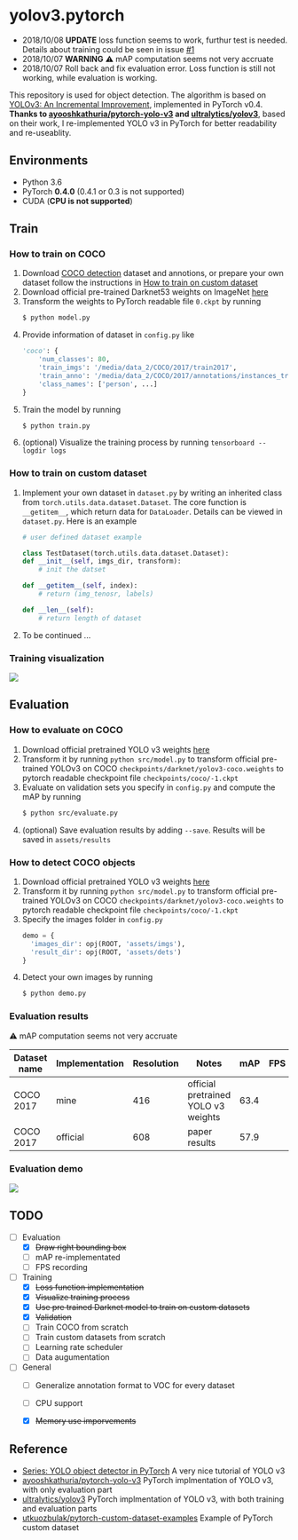 # yolov3.pytorch

* 2018/10/08 **UPDATE** loss function seems to work, furthur test is needed. Details about training could be seen in issue [#1](https://github.com/ECer23/yolov3.pytorch/issues/1)
* 2018/10/07 **WARNING** :warning: mAP computation seems not very accruate
* 2018/10/07 Roll back and fix evaluation error. Loss function is still not working, while evaluation is working.

This repository is used for object detection. The algorithm is based on [YOLOv3: An Incremental Improvement](https://pjreddie.com/media/files/papers/YOLOv3.pdf), implemented in PyTorch v0.4. **Thanks to  [ayooshkathuria/pytorch-yolo-v3](https://github.com/ayooshkathuria/pytorch-yolo-v3) and [ultralytics/yolov3](https://github.com/ultralytics/yolov3)**, based on their work, I re-implemented YOLO v3 in PyTorch for better readability and re-useablity.

## Environments

* Python 3.6
* PyTorch **0.4.0** (0.4.1 or 0.3 is not supported)
* CUDA (**CPU is not supported**)

## Train

### How to train on COCO

1. Download [COCO detection](http://cocodataset.org/#download) dataset and annotions, or prepare your own dataset follow the instructions in [How to train on custom dataset](https://github.com/ECer23/yolov3.pytorch#train-on-custom-dataset)
2. Download official pre-trained Darknet53 weights on ImageNet [here](https://pjreddie.com/media/files/darknet53.conv.74)
3. Transform the weights to PyTorch readable file `0.ckpt` by running
    ```bash
    $ python model.py
    ```
3. Provide information of dataset in `config.py` like
    ```python
    'coco': {
        'num_classes': 80,
        'train_imgs': '/media/data_2/COCO/2017/train2017',
        'train_anno': '/media/data_2/COCO/2017/annotations/instances_train2017.json',
        'class_names': ['person', ...]
    }
    ````
4. Train the model by running
    ```bash
    $ python train.py
    ```
5. (optional) Visualize the training process by running `tensorboard --logdir logs`

### How to train on custom dataset

1. Implement your own dataset in `dataset.py` by writing an inherited class from `torch.utils.data.dataset.Dataset`. The core function is `__getitem__`, which return data for `DataLoader`. Details can be viewed in `dataset.py`. Here is an example

    ```python
    # user defined dataset example

    class TestDataset(torch.utils.data.dataset.Dataset):
    def __init__(self, imgs_dir, transform):
        # init the datset

    def __getitem__(self, index):
        # return (img_tenosr, labels)

    def __len__(self):
        # return length of dataset
    ```

2. To be continued ...


### Training visualization

![](https://raw.githubusercontent.com/ECer23/yolov3.pytorch/master/assets/tensorboard.png)

## Evaluation

### How to evaluate on COCO

1. Download official pretrained YOLO v3 weights [here](https://pjreddie.com/media/files/yolov3.weights)
2. Transform it by running `python src/model.py` to transform official pre-trained YOLOv3 on COCO `checkpoints/darknet/yolov3-coco.weights` to pytorch readable checkpoint file `checkpoints/coco/-1.ckpt`
3. Evaluate on validation sets you specify in `config.py` and compute the mAP by running
    ```bash
    $ python src/evaluate.py
    ```
4. (optional) Save evaluation results by adding `--save`. Results will be saved in `assets/results`

### How to detect COCO objects

1. Download official pretrained YOLO v3 weights [here](https://pjreddie.com/media/files/yolov3.weights)
2. Transform it by running `python src/model.py` to transform official pre-trained YOLOv3 on COCO `checkpoints/darknet/yolov3-coco.weights` to pytorch readable checkpoint file `checkpoints/coco/-1.ckpt`
3. Specify the images folder in `config.py`
    ```python
    demo = {
      'images_dir': opj(ROOT, 'assets/imgs'),
      'result_dir': opj(ROOT, 'assets/dets')
    }
    ```
4. Detect your own images by running
    ```bash
    $ python demo.py
    ```

### Evaluation results

:warning: mAP computation seems not very accruate

| Dataset name | Implementation | Resolution | Notes | mAP | FPS |
|---|---|---|---|---|---|
| COCO 2017 | mine | 416 | official pretrained YOLO v3 weights | 63.4 | |
| COCO 2017 | official | 608 | paper results | 57.9 | |

### Evaluation demo

![](https://github.com/ECer23/yolov3.pytorch/raw/master/assets/dets/person.jpg)

## TODO

- [ ] Evaluation
  - [x] ~~Draw right bounding box~~
  - [ ] mAP re-implementated
  - [ ] FPS recording
- [ ] Training
  - [x] ~~Loss function implementation~~
  - [x] ~~Visualize training process~~
  - [x] ~~Use pre trained Darknet model to train on custom datasets~~
  - [x] ~~Validation~~
  - [ ] Train COCO from scratch
  - [ ] Train custom datasets from scratch
  - [ ] Learning rate scheduler
  - [ ] Data augumentation
- [ ] General
  - [ ] Generalize annotation format to VOC for every dataset
  - [ ] CPU support
  - [x] ~~Memory use imporvements~~


## Reference

* [Series: YOLO object detector in PyTorch](https://blog.paperspace.com/tag/series-yolo/) A very nice tutorial of YOLO v3
* [ayooshkathuria/pytorch-yolo-v3](https://github.com/ayooshkathuria/pytorch-yolo-v3) PyTorch implmentation of YOLO v3, with only evaluation part
* [ultralytics/yolov3](https://github.com/ultralytics/yolov3) PyTorch implmentation of YOLO v3, with both training and evaluation parts
* [utkuozbulak/pytorch-custom-dataset-examples](https://github.com/utkuozbulak/pytorch-custom-dataset-examples) Example of PyTorch custom dataset
